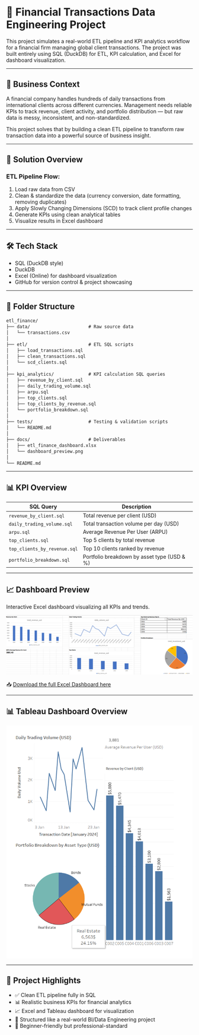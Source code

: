 # 💼 Financial Transactions Data Engineering Project

This project simulates a real-world ETL pipeline and KPI analytics workflow for a financial firm managing global client transactions. The project was built entirely using SQL (DuckDB) for ETL, KPI calculation, and Excel for dashboard visualization.

---

## 🧠 Business Context

A financial company handles hundreds of daily transactions from international clients across different currencies. Management needs reliable KPIs to track revenue, client activity, and portfolio distribution — but raw data is messy, inconsistent, and non-standardized.

This project solves that by building a clean ETL pipeline to transform raw transaction data into a powerful source of business insight.

---

## 🚀 Solution Overview

### ETL Pipeline Flow:

1. Load raw data from CSV  
2. Clean & standardize the data (currency conversion, date formatting, removing duplicates)  
3. Apply Slowly Changing Dimensions (SCD) to track client profile changes  
4. Generate KPIs using clean analytical tables  
5. Visualize results in Excel dashboard  

---

## 🛠️ Tech Stack

- SQL (DuckDB style)  
- DuckDB  
- Excel (Online) for dashboard visualization  
- GitHub for version control & project showcasing  

---

## 📁 Folder Structure

```text
etl_finance/
├── data/                      # Raw source data
│   └── transactions.csv
│
├── etl/                       # ETL SQL scripts
│   ├── load_transactions.sql
│   ├── clean_transactions.sql
│   └── scd_clients.sql
│
├── kpi_analytics/             # KPI calculation SQL queries
│   ├── revenue_by_client.sql
│   ├── daily_trading_volume.sql
│   ├── arpu.sql
│   ├── top_clients.sql
│   ├── top_clients_by_revenue.sql
│   └── portfolio_breakdown.sql
│
├── tests/                     # Testing & validation scripts
│   └── README.md
│
├── docs/                      # Deliverables
│   ├── etl_finance_dashboard.xlsx
│   └── dashboard_preview.png
│
└── README.md
```
---

## 📊 KPI Overview

| SQL Query                      | Description                                    |
|--------------------------------|------------------------------------------------|
| `revenue_by_client.sql`        | Total revenue per client (USD)                |
| `daily_trading_volume.sql`     | Total transaction volume per day (USD)        |
| `arpu.sql`                     | Average Revenue Per User (ARPU)               |
| `top_clients.sql`              | Top 5 clients by total revenue                |
| `top_clients_by_revenue.sql`   | Top 10 clients ranked by revenue              |
| `portfolio_breakdown.sql`      | Portfolio breakdown by asset type (USD & %)  |

---

## 📈 Dashboard Preview

Interactive Excel dashboard visualizing all KPIs and trends.

![Dashboard Preview](docs/dashboard_preview.png)

📥 [Download the full Excel Dashboard here](docs/etl_finance_dashboard.xlsx)

---
## 📊 Tableau Dashboard Overview

![Financial KPI Overview](docs/Tableau_Dashboard_Preview.png)

---
## 🎯 Project Highlights

- ✅ Clean ETL pipeline fully in SQL  
- 📊 Realistic business KPIs for financial analytics  
- 📈 Excel and Tableau dashboard for visualization  
- 🧠 Structured like a real-world BI/Data Engineering project  
- 🧱 Beginner-friendly but professional-standard

